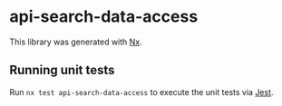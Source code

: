# api-search-data-access

This library was generated with [Nx](https://nx.dev).

## Running unit tests

Run `nx test api-search-data-access` to execute the unit tests via [Jest](https://jestjs.io).
